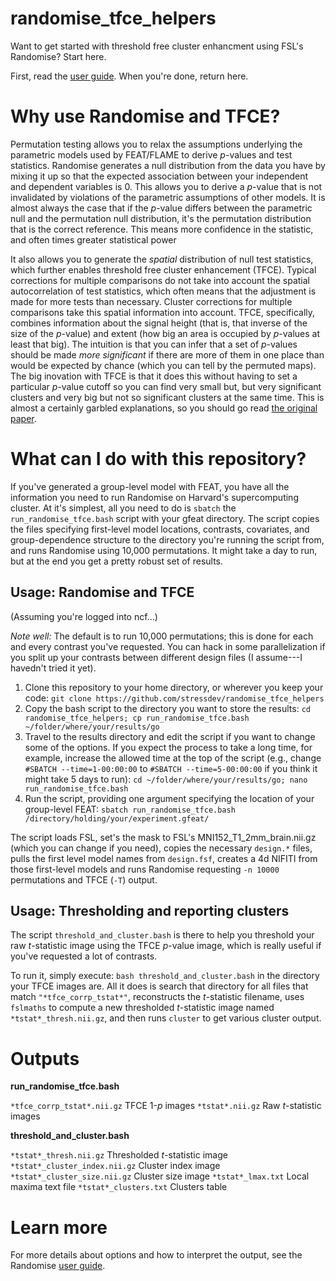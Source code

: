 # randomise_tfce_helpers

Want to get started with threshold free cluster enhancment using FSL's Randomise? Start here.

First, read the [user guide](https://fsl.fmrib.ox.ac.uk/fsl/fslwiki/Randomise/UserGuide). When you're done, return here.

# Why use Randomise and TFCE?

Permutation testing allows you to relax the assumptions underlying the parametric models used by FEAT/FLAME to derive _p_-values and test statistics. Randomise generates a null distribution from the data you have by mixing it up so that the expected association between your independent and dependent variables is 0. This allows you to derive a _p_-value that is not invalidated by violations of the parametric assumptions of other models. It is almost always the case that if the _p_-value differs between the parametric null and the permutation null distribution, it's the permutation distribution that is the correct reference. This means more confidence in the statistic, and often times greater statistical power

It also allows you to generate the _spatial_ distribution of null test statistics, which further enables threshold free cluster enhancement (TFCE). Typical corrections for multiple comparisons do not take into account the spatial autocorrelation of test statistics, which often means that the adjustment is made for more tests than necessary. Cluster corrections for multiple comparisons take this spatial information into account. TFCE, specifically, combines information about the signal height (that is, that inverse of the size of the _p_-value) and extent (how big an area is occupied by _p_-values at least that big). The intuition is that you can infer that a set of _p_-values should be made _more significant_ if there are more of them in one place than would be expected by chance (which you can tell by the permuted maps). The big inovation with TFCE is that it does this without having to set a particular _p_-value cutoff so you can find very small but, but very significant clusters and very big but not so significant clusters at the same time. This is almost a certainly garbled explanations, so you should go read [the original paper](https://doi.org/10.1016/j.neuroimage.2008.03.061).

# What can I do with this repository?

If you've generated a group-level model with FEAT, you have all the information you need to run Randomise on Harvard's supercomputing cluster. At it's simplest, all you need to do is `sbatch` the `run_randomise_tfce.bash` script with your gfeat directory. The script copies the files specifying first-level model locations, contrasts, covariates, and group-dependence structure to the directory you're running the script from, and runs Randomise using 10,000 permutations. It might take a day to run, but at the end you get a pretty robust set of results.

## Usage: Randomise and TFCE

(Assuming you're logged into ncf...)

_Note well:_ The default is to run 10,000 permutations; this is done for each and every contrast you've requested. You can hack in some parallelization if you split up your contrasts between different design files (I assume---I havedn't tried it yet).

1. Clone this repository to your home directory, or wherever you keep your code: `git clone https://github.com/stressdev/randomise_tfce_helpers`
2. Copy the bash script to the directory you want to store the results: `cd randomise_tfce_helpers; cp run_randomise_tfce.bash ~/folder/where/your/results/go`
3. Travel to the results directory and edit the script if you want to change some of the options. If you expect the process to take a long time, for example, increase the allowed time at the top of the script (e.g., change `#SBATCH --time=1-00:00:00` to `#SBATCH --time=5-00:00:00` if you think it might take 5 days to run): `cd ~/folder/where/your/results/go; nano run_randomise_tfce.bash`
4. Run the script, providing one argument specifying the location of your group-level FEAT: `sbatch run_randomise_tfce.bash /directory/holding/your/experiment.gfeat/`

The script loads FSL, set's the mask to FSL's MNI152_T1_2mm_brain.nii.gz (which you can change if you need), copies the necessary `design.*` files, pulls the first level model names from `design.fsf`, creates a 4d NIFITI from those first-level models and runs Randomise requesting `-n 10000` permutations and TFCE (`-T`) output.

## Usage: Thresholding and reporting clusters

The script `threshold_and_cluster.bash` is there to help you threshold your raw _t_-statistic image using the TFCE _p_-value image, which is really useful if you've requested a lot of contrasts.

To run it, simply execute: `bash threshold_and_cluster.bash` in the directory your TFCE images are. All it does is search that directory for all files that match `"*tfce_corrp_tstat*"`, reconstructs the _t_-statistic filename, uses `fslmaths` to compute a new thresholded _t_-statistic image named `*tstat*_thresh.nii.gz`, and then runs `cluster` to get various cluster output.

# Outputs

**run_randomise_tfce.bash**

`*tfce_corrp_tstat*.nii.gz` TFCE 1-_p_ images
`*tstat*.nii.gz` Raw _t_-statistic images

**threshold_and_cluster.bash**

`*tstat*_thresh.nii.gz` Thresholded _t_-statistic image
`*tstat*_cluster_index.nii.gz` Cluster index image
`*tstat*_cluster_size.nii.gz` Cluster size image
`*tstat*_lmax.txt` Local maxima text file
`*tstat*_clusters.txt` Clusters table

# Learn more

For more details about options and how to interpret the output, see the Randomise [user guide](https://fsl.fmrib.ox.ac.uk/fsl/fslwiki/Randomise/UserGuide).

